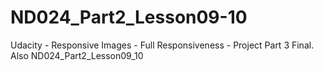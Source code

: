 # ND024_Part2_Lesson09-10
Udacity - Responsive Images - Full Responsiveness - Project Part 3 Final. Also ND024_Part2_Lesson09_10
